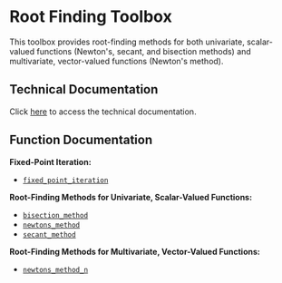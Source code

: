 # Root Finding Toolbox

This toolbox provides root-finding methods for both univariate, scalar-valued functions (Newton's, secant, and bisection methods) and multivariate, vector-valued functions (Newton's method).


## Technical Documentation

Click [here](https://tamaskis.github.io/files/Root_Finding_Methods.pdf) to access the technical documentation.


## Function Documentation

**Fixed-Point Iteration:**
  - [`fixed_point_iteration`](https://github.com/tamaskis/fixed_point_iteration-MATLAB)

**Root-Finding Methods for Univariate, Scalar-Valued Functions:**
  - [`bisection_method`](https://github.com/tamaskis/bisection_method-MATLAB)
  - [`newtons_method`](https://github.com/tamaskis/newtons_method-MATLAB)
  - [`secant_method`](https://github.com/tamaskis/secant_method-MATLAB)

**Root-Finding Methods for Multivariate, Vector-Valued Functions:**
  - [`newtons_method_n`](https://github.com/tamaskis/newtons_method_n-MATLAB)

